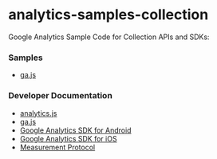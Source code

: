 analytics-samples-collection
============================

Google Analytics Sample Code for Collection APIs and SDKs:

### Samples
- [ga.js](gajs)

### Developer Documentation
- [analytics.js](https://developers.google.com/analytics/devguides/collection/analyticsjs/)
- [ga.js](https://developers.google.com/analytics/devguides/collection/gajs/)
- [Google Analytics SDK for Android](https://developers.google.com/analytics/devguides/collection/android/v2/)
- [Google Analytics SDK for iOS](https://developers.google.com/analytics/devguides/collection/ios/v2/)
- [Measurement Protocol](https://developers.google.com/analytics/devguides/collection/protocol/v1/)

